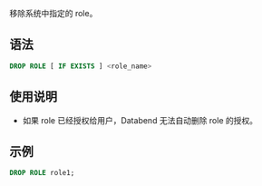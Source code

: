 移除系统中指定的 role。

## 语法

```sql
DROP ROLE [ IF EXISTS ] <role_name>
```

## 使用说明
* 如果 role 已经授权给用户，Databend 无法自动删除 role 的授权。

## 示例

```sql
DROP ROLE role1;
```